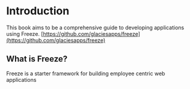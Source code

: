 # Introduction

This book aims to be a comprehensive guide to developing applications using Freeze. 
[https://github.com/glaciesapps/freeze](https://github.com/glaciesapps/freeze)


## What is Freeze?

Freeze is a starter framework for building employee centric web applications
